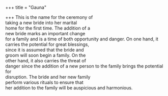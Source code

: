 +++
title = "Gauna"

+++
This is the name for the ceremony of  
taking a new bride into her marital  
home for the first time. The addition of a  
new bride marks an important change  
for a family and is a time of both opportunity and danger. On one hand, it carries the potential for great blessings,  
since it is assumed that the bride and  
groom will soon begin a family. On the  
other hand, it also carries the threat of  
danger since the addition of a new person to the family brings the potential for  
disruption. The bride and her new family  
perform various rituals to ensure that  
her addition to the family will be auspicious and harmonious.